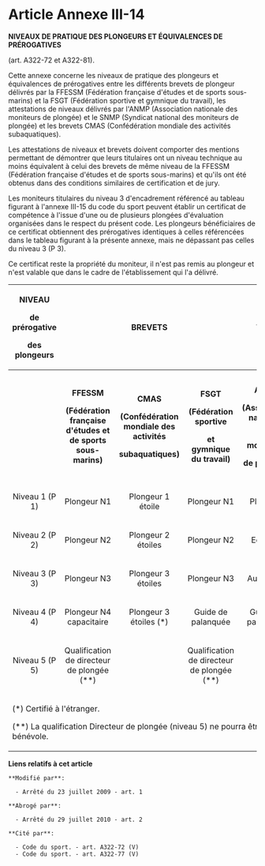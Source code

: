 # Article Annexe III-14

**NIVEAUX DE PRATIQUE DES PLONGEURS ET ÉQUIVALENCES DE PRÉROGATIVES**

(art. A322-72 et A322-81).

Cette annexe concerne les niveaux de pratique des plongeurs et équivalences de prérogatives entre les différents brevets de
plongeur délivrés par la FFESSM (Fédération française d'études et de sports sous-marins) et la FSGT (Fédération sportive et
gymnique du travail), les attestations de niveaux délivrés par l'ANMP (Association nationale des moniteurs de plongée) et le
SNMP (Syndicat national des moniteurs de plongée) et les brevets CMAS (Confédération mondiale des activités subaquatiques).

Les attestations de niveaux et brevets doivent comporter des mentions permettant de démontrer que leurs titulaires ont un
niveau technique au moins équivalent à celui des brevets de même niveau de la FFESSM (Fédération française d'études et de
sports sous-marins) et qu'ils ont été obtenus dans des conditions similaires de certification et de jury.

Les moniteurs titulaires du niveau 3 d'encadrement référencé au tableau figurant à l'annexe III-15 du code du sport peuvent
établir un certificat de compétence à l'issue d'une ou de plusieurs plongées d'évaluation organisées dans le respect du
présent code. Les plongeurs bénéficiaires de ce certificat obtiennent des prérogatives identiques à celles référencées dans
le tableau figurant à la présente annexe, mais ne dépassant pas celles du niveau 3 (P 3).

Ce certificat reste la propriété du moniteur, il n'est pas remis au plongeur et n'est valable que dans le cadre de
l'établissement qui l'a délivré.

<table>
  <tbody>
    <tr>
      <th>

NIVEAU 

de prérogative

des plongeurs

</th>
      <th colspan="3">

BREVETS

</th>
      <th colspan="2">

ATTESTATION DE NIVEAU

</th>
    </tr>
    <tr>
      <th>

</th>
      <th>

FFESSM

(Fédération française d'études et de sports sous-marins)

</th>
      <th>

CMAS 

(Confédération mondiale des activités

subaquatiques)

</th>
      <th>

FSGT 

(Fédération sportive

et gymnique du travail)

</th>
      <th>

ANMP 

(Association nationale

des moniteurs

de plongée)

</th>
      <th>

SNMP 

(Syndicat national

des moniteurs

de plongée)

</th>
    </tr>
    <tr>
      <td align="center">

Niveau 1 (P 1)

</td>
      <td align="center">

Plongeur N1

</td>
      <td align="center">

Plongeur 1 étoile

</td>
      <td align="center">

Plongeur N1

</td>
      <td align="center">

Plongeur

</td>
      <td align="center">

Plongeur

</td>
    </tr>
    <tr>
      <td align="center">

Niveau 2 (P 2)

</td>
      <td align="center">

Plongeur N2

</td>
      <td align="center">

Plongeur 2 étoiles

</td>
      <td align="center">

Plongeur N2

</td>
      <td align="center">

Equipier

</td>
      <td align="center">

Plongeur confirmé

</td>
    </tr>
    <tr>
      <td align="center">

Niveau 3 (P 3)

</td>
      <td align="center">

Plongeur N3

</td>
      <td align="center">

Plongeur 3 étoiles

</td>
      <td align="center">

Plongeur N3

</td>
      <td align="center">

Autonome

</td>
      <td align="center">

Plongeur autonome

</td>
    </tr>
    <tr>
      <td align="center">

Niveau 4 (P 4)

</td>
      <td align="center">

Plongeur N4 capacitaire

</td>
      <td align="center">

Plongeur 3 étoiles (*)

</td>
      <td align="center">

Guide de palanquée

</td>
      <td align="center">

Guide de palanquée

</td>
      <td align="center">

Guide de palanquée

</td>
    </tr>
    <tr>
      <td align="center">

Niveau 5 (P 5)

</td>
      <td align="center">

Qualification de directeur de plongée (**)

</td>
      <td align="center">

</td>
      <td align="center">

Qualification de directeur de plongée (**)

</td>
      <td align="center">

</td>
      <td align="center">

Directeur de plongée (**) 

</td>
    </tr>
    <tr>
      <td colspan="6">

(*) Certifié à l'étranger. 

(**) La qualification Directeur de plongée (niveau 5) ne pourra être exercée qu'à titre bénévole. 

</td>
    </tr>
  </tbody>
</table>

**Liens relatifs à cet article**

	**Modifié par**:

	  - Arrêté du 23 juillet 2009 - art. 1

	**Abrogé par**:

	  - Arrêté du 29 juillet 2010 - art. 2

	**Cité par**:

	  - Code du sport. - art. A322-72 (V)
	  - Code du sport. - art. A322-77 (V)
